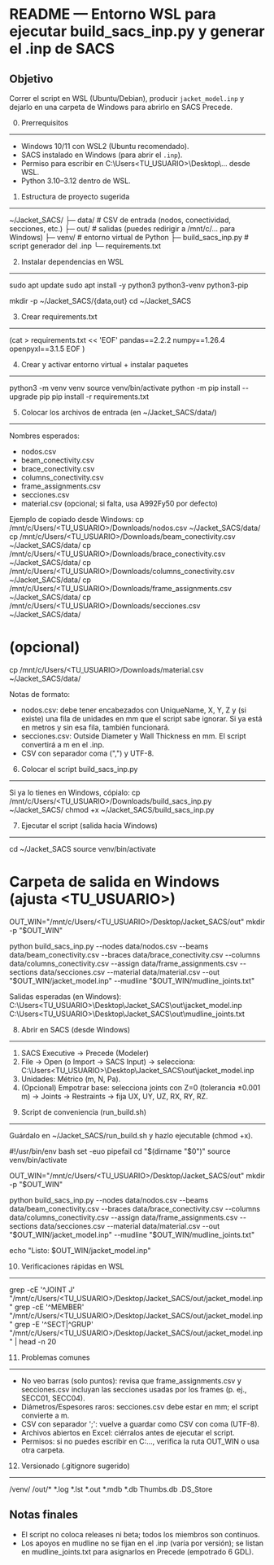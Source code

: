 README — Entorno WSL para ejecutar build_sacs_inp.py y generar el .inp de SACS
=============================================================================

Objetivo
--------
Correr el script en WSL (Ubuntu/Debian), producir `jacket_model.inp` y dejarlo en una
carpeta de Windows para abrirlo en SACS Precede.

0) Prerrequisitos
-----------------
- Windows 10/11 con WSL2 (Ubuntu recomendado).
- SACS instalado en Windows (para abrir el `.inp`).
- Permiso para escribir en C:\Users\<TU_USUARIO>\Desktop\… desde WSL.
- Python 3.10–3.12 dentro de WSL.

1) Estructura de proyecto sugerida
----------------------------------
~/Jacket_SACS/
├─ data/                  # CSV de entrada (nodos, conectividad, secciones, etc.)
├─ out/                   # salidas (puedes redirigir a /mnt/c/... para Windows)
├─ venv/                  # entorno virtual de Python
├─ build_sacs_inp.py      # script generador del .inp
└─ requirements.txt

2) Instalar dependencias en WSL
-------------------------------
sudo apt update
sudo apt install -y python3 python3-venv python3-pip

mkdir -p ~/Jacket_SACS/{data,out}
cd ~/Jacket_SACS

3) Crear requirements.txt
-------------------------
(cat > requirements.txt << 'EOF'
pandas==2.2.2
numpy==1.26.4
openpyxl==3.1.5
EOF
)

4) Crear y activar entorno virtual + instalar paquetes
------------------------------------------------------
python3 -m venv venv
source venv/bin/activate
python -m pip install --upgrade pip
pip install -r requirements.txt

5) Colocar los archivos de entrada (en ~/Jacket_SACS/data/)
-----------------------------------------------------------
Nombres esperados:
- nodos.csv
- beam_conectivity.csv
- brace_conectivity.csv
- columns_conectivity.csv
- frame_assignments.csv
- secciones.csv
- material.csv  (opcional; si falta, usa A992Fy50 por defecto)

Ejemplo de copiado desde Windows:
cp /mnt/c/Users/<TU_USUARIO>/Downloads/nodos.csv               ~/Jacket_SACS/data/
cp /mnt/c/Users/<TU_USUARIO>/Downloads/beam_conectivity.csv    ~/Jacket_SACS/data/
cp /mnt/c/Users/<TU_USUARIO>/Downloads/brace_conectivity.csv   ~/Jacket_SACS/data/
cp /mnt/c/Users/<TU_USUARIO>/Downloads/columns_conectivity.csv ~/Jacket_SACS/data/
cp /mnt/c/Users/<TU_USUARIO>/Downloads/frame_assignments.csv   ~/Jacket_SACS/data/
cp /mnt/c/Users/<TU_USUARIO>/Downloads/secciones.csv           ~/Jacket_SACS/data/
# (opcional)
cp /mnt/c/Users/<TU_USUARIO>/Downloads/material.csv            ~/Jacket_SACS/data/

Notas de formato:
- nodos.csv: debe tener encabezados con UniqueName, X, Y, Z y (si existe) una fila de unidades en mm
  que el script sabe ignorar. Si ya está en metros y sin esa fila, también funcionará.
- secciones.csv: Outside Diameter y Wall Thickness en mm. El script convertirá a m en el .inp.
- CSV con separador coma (",") y UTF-8.

6) Colocar el script build_sacs_inp.py
--------------------------------------
Si ya lo tienes en Windows, cópialo:
cp /mnt/c/Users/<TU_USUARIO>/Downloads/build_sacs_inp.py ~/Jacket_SACS/
chmod +x ~/Jacket_SACS/build_sacs_inp.py

7) Ejecutar el script (salida hacia Windows)
--------------------------------------------
cd ~/Jacket_SACS
source venv/bin/activate

# Carpeta de salida en Windows (ajusta <TU_USUARIO>)
OUT_WIN="/mnt/c/Users/<TU_USUARIO>/Desktop/Jacket_SACS/out"
mkdir -p "$OUT_WIN"

python build_sacs_inp.py   --nodes    data/nodos.csv   --beams    data/beam_conectivity.csv   --braces   data/brace_conectivity.csv   --columns  data/columns_conectivity.csv   --assign   data/frame_assignments.csv   --sections data/secciones.csv   --material data/material.csv   --out      "$OUT_WIN/jacket_model.inp"   --mudline  "$OUT_WIN/mudline_joints.txt"

Salidas esperadas (en Windows):
C:\Users\<TU_USUARIO>\Desktop\Jacket_SACS\out\jacket_model.inp
C:\Users\<TU_USUARIO>\Desktop\Jacket_SACS\out\mudline_joints.txt

8) Abrir en SACS (desde Windows)
--------------------------------
1. SACS Executive → Precede (Modeler)
2. File → Open (o Import → SACS Input) → selecciona:
   C:\Users\<TU_USUARIO>\Desktop\Jacket_SACS\out\jacket_model.inp
3. Unidades: Métrico (m, N, Pa).
4. (Opcional) Empotrar base: selecciona joints con Z=0 (tolerancia ±0.001 m)
   → Joints → Restraints → fija UX, UY, UZ, RX, RY, RZ.

9) Script de conveniencia (run_build.sh)
----------------------------------------
Guárdalo en ~/Jacket_SACS/run_build.sh y hazlo ejecutable (chmod +x).

#!/usr/bin/env bash
set -euo pipefail
cd "$(dirname "$0")"
source venv/bin/activate

OUT_WIN="/mnt/c/Users/<TU_USUARIO>/Desktop/Jacket_SACS/out"
mkdir -p "$OUT_WIN"

python build_sacs_inp.py   --nodes    data/nodos.csv   --beams    data/beam_conectivity.csv   --braces   data/brace_conectivity.csv   --columns  data/columns_conectivity.csv   --assign   data/frame_assignments.csv   --sections data/secciones.csv   --material data/material.csv   --out      "$OUT_WIN/jacket_model.inp"   --mudline  "$OUT_WIN/mudline_joints.txt"

echo "Listo: $OUT_WIN/jacket_model.inp"

10) Verificaciones rápidas en WSL
---------------------------------
grep -cE '^JOINT  J'  "/mnt/c/Users/<TU_USUARIO>/Desktop/Jacket_SACS/out/jacket_model.inp"
grep -cE '^MEMBER'    "/mnt/c/Users/<TU_USUARIO>/Desktop/Jacket_SACS/out/jacket_model.inp"
grep -E  '^SECT|^GRUP' "/mnt/c/Users/<TU_USUARIO>/Desktop/Jacket_SACS/out/jacket_model.inp" | head -n 20

11) Problemas comunes
---------------------
- No veo barras (solo puntos): revisa que frame_assignments.csv y secciones.csv
  incluyan las secciones usadas por los frames (p. ej., SECC01, SECC04).
- Diámetros/Espesores raros: secciones.csv debe estar en mm; el script convierte a m.
- CSV con separador ';': vuelve a guardar como CSV con coma (UTF-8).
- Archivos abiertos en Excel: ciérralos antes de ejecutar el script.
- Permisos: si no puedes escribir en C:\..., verifica la ruta OUT_WIN o usa otra carpeta.

12) Versionado (.gitignore sugerido)
------------------------------------
/venv/
/out/*
*.log
*.lst
*.out
*.mdb
*.db
Thumbs.db
.DS_Store

Notas finales
-------------
- El script no coloca releases ni beta; todos los miembros son continuos.
- Los apoyos en mudline no se fijan en el .inp (varía por versión); se listan en mudline_joints.txt
  para asignarlos en Precede (empotrado 6 GDL).
